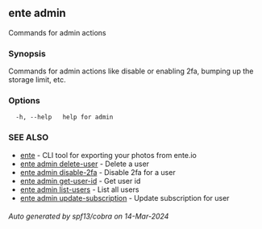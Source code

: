 ## ente admin

Commands for admin actions

### Synopsis

Commands for admin actions like disable or enabling 2fa, bumping up the storage limit, etc.

### Options

```
  -h, --help   help for admin
```

### SEE ALSO

* [ente](ente.md)	 - CLI tool for exporting your photos from ente.io
* [ente admin delete-user](ente_admin_delete-user.md)	 - Delete  a user
* [ente admin disable-2fa](ente_admin_disable-2fa.md)	 - Disable 2fa for a user
* [ente admin get-user-id](ente_admin_get-user-id.md)	 - Get user id
* [ente admin list-users](ente_admin_list-users.md)	 - List all users
* [ente admin update-subscription](ente_admin_update-subscription.md)	 - Update subscription for user

###### Auto generated by spf13/cobra on 14-Mar-2024
